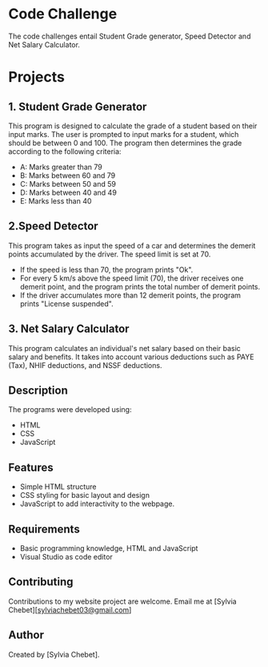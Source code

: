 # Code Challenge
The code challenges entail Student Grade generator, Speed Detector and Net Salary Calculator.
# Projects
## 1. Student Grade Generator
This program is designed to calculate the grade of a student based on their input marks. The user is prompted to input marks for a student, which should be between 0 and 100. The program then determines the grade according to the following criteria:

- A: Marks greater than 79
- B: Marks between 60 and 79 
- C: Marks between 50 and 59 
- D: Marks between 40 and 49
- E: Marks less than 40
## 2.Speed Detector
This program takes as input the speed of a car and determines the demerit points accumulated by the driver. The speed limit is set at 70.
- If the speed is less than 70, the program prints "Ok".
- For every 5 km/s above the speed limit (70), the driver receives one demerit point, and the   program prints the total number of demerit points.
- If the driver accumulates more than 12 demerit points, the program prints "License suspended".
## 3. Net Salary Calculator
This program calculates an individual's net salary based on their basic salary and benefits. It takes into account various deductions such as PAYE (Tax), NHIF deductions, and NSSF deductions.
## Description
 The programs were developed using:
- HTML
- CSS
- JavaScript
## Features
- Simple HTML structure
- CSS styling for basic layout and design
- JavaScript to add interactivity to the webpage.
## Requirements
- Basic programming knowledge, HTML and JavaScript
- Visual Studio as code editor
## Contributing
Contributions to my website project are welcome. Email me at [Sylvia Chebet][sylviachebet03@gmail.com]
## Author
Created by [Sylvia Chebet].